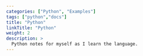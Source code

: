 ```yaml
---
categories: ["Python", "Examples"]
tags: ["python","docs"] 
title: "Python"
linkTitle: "Python"
weight: 2
description: >
  Python notes for myself as I learn the language.
---
```

